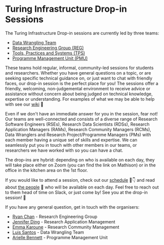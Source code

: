 # Turing Infrastructure Drop-in Sessions

The Turing Infrastructure Drop-in sessions are currently led by three teams:
- [Data Wrangling Team](https://www.turing.ac.uk/research/data-for-research)
- [Research Engineering Group (REG)](https://www.turing.ac.uk/work-turing/research/research-engineering-group)
- [Tools, Practices and Systems (TPS)](https://www.turing.ac.uk/research/research-programmes/tools-practices-and-systems)
- [Programme Management Unit (PMU)]()

These teams hold regular, informal, community-led sessions for students and researchers. Whether you have general questions on a topic, or are seeking specific technical guidance on, or just want to chat with friendly faces, our drop-in session is the perfect place for you! The sessions offer a friendly, welcoming, non-judgemental environment to receive advice or assistance without concern about being judged on technical knowledge, expertise or understanding. For examples of what we may be able to help with see our [wiki](https://github.com/alan-turing-institute/infrastructure-drop-ins/wiki) 🧐

Even if we don't have an immediate answer for you in the session, fear not! Our teams are well-connected and consists of a diverse range of Research Software Engineers (RSEs), Research Data Scientists (RDSs), Research Application Managers (RAMs), Research Community Managers (RCMs), Data Wranglers and Research Project/Programme Managers (PMs) with each member having a unique set of skills and expertise. We can seamlessly put you in touch with other members in our teams, or researchers we have worked with so you can have a chat.

The drop-ins are hybrid: depending on who is available on each day, they will take place either on Zoom (you can find the link on Mathison) or in the office in the kitchen area on the 1st floor.

If you would like to attend a session, check out our [schedule](https://github.com/alan-turing-institute/infrastructure-drop-ins/wiki/Schedule) 📅👇 and read about [the people](https://github.com/alan-turing-institute/infrastructure-drop-ins/wiki/People) 👋 who will be available on each day. Feel free to reach out to them head of time on Slack, or just come by! See you at the drop-in session! 🚀

If you have any general question, get in touch with the organisers:

- [Ryan Chan](https://www.turing.ac.uk/people/research-engineering/ryan-chan) - Research Engineering Group
- [Jennifer Ding](https://www.turing.ac.uk/people/business-team/jennifer-ding) - Research Application Management
- [Emma Karoune](https://www.turing.ac.uk/people/research-associates/emma-karoune) - Research Community Management
- [Luis Santos](https://www.turing.ac.uk/people/researchers/luis-santos) - Data Wrangling Team
- [Arielle Bennett](https://www.turing.ac.uk/people/programme-management/arielle-bennett) - Programme Management Unit
